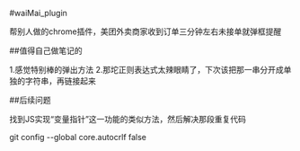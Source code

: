 #waiMai_plugin

帮别人做的chrome插件，美团外卖商家收到订单三分钟左右未接单就弹框提醒

##值得自己做笔记的

1.感觉特别棒的弹出方法
2.那坨正则表达式太辣眼睛了，下次该把那一串分开成单独的字符串，再链接起来

##后续问题

找到JS实现“变量指针”这一功能的类似方法，然后解决那段重复代码

git config --global core.autocrlf false 
